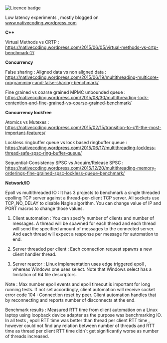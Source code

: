 <td><img src="https://img.shields.io/badge/LICENCE-PUBLIC%20DOMAIN-green.svg" alt="Licence badge"></td>

Low latency experiments , mostly blogged on www.nativecoding.wordpress.com

**C++**

Virtual Methods vs CRTP : https://nativecoding.wordpress.com/2015/06/05/virtual-methods-vs-crtp-benchmark-2/

**Concurrency**

False sharing : Aligned data vs non aligned data : https://nativecoding.wordpress.com/2015/06/19/multithreading-multicore-programming-and-false-sharing-benchmark/

Fine grained vs coarse grained MPMC unbounded queue : https://nativecoding.wordpress.com/2015/08/30/multithreading-lock-contention-and-fine-grained-vs-coarse-grained-benchmark/

**Concurrency lockfree**

Atomics vs Mutexes : https://nativecoding.wordpress.com/2015/02/15/transition-to-c11-the-most-important-features/

Lockless ringbuffer queue vs lock based ringbuffer queue : https://nativecoding.wordpress.com/2015/06/17/multithreading-lockless-thread-safe-spsc-ring-buffer-queue/

Sequential-Consistency SPSC vs Acquire/Release SPSC : https://nativecoding.wordpress.com/2015/12/20/multithreading-memory-orderings-fine-grained-spsc-lockless-queue-benchmark/

**Network/IO**

Epoll vs multithreaded IO : It has 3 projects to benchmark a single threaded epolling TCP server against a thread-per-client TCP server.
							All sockets use TCP_NO_DELAY to disable Nagle algorithm. You can change value of IP and PORT macros to change those values.
			
1. Client automation : You can specify number of clients and number of messages.
A thread will be spawned for each thread and each thread will send the specified 
amount of messages to the connected server. And each thread will expect a response
per message for automation to end.
								   
2. Server threaded per client : Each connection request spawns a new client handler thread.
								
3. Server reactor : Linux implementation uses edge triggered epoll , whereas Windows one 
uses select. Note that Windows select has a limitation of 64 file descriptors.

Note : Max number epoll events and epoll timeout is important for long running tests. If not set accordingly, client automation will receive
socket error code 104 : Connection reset by peer. Client automation handles that by reconnecting and reports number of disconnects at the end.

Benchmark results : Measured RTT time from client automation on a Linux laptop using loopback device adapter as the purpose was 
benchmarking IO. In all tests , epoll RTT time was better than thread per client RTT time , however could not find any relation between 
number of threads and RTT time as thread per client RTT time didn`t get significantly worse as number of threads increased.